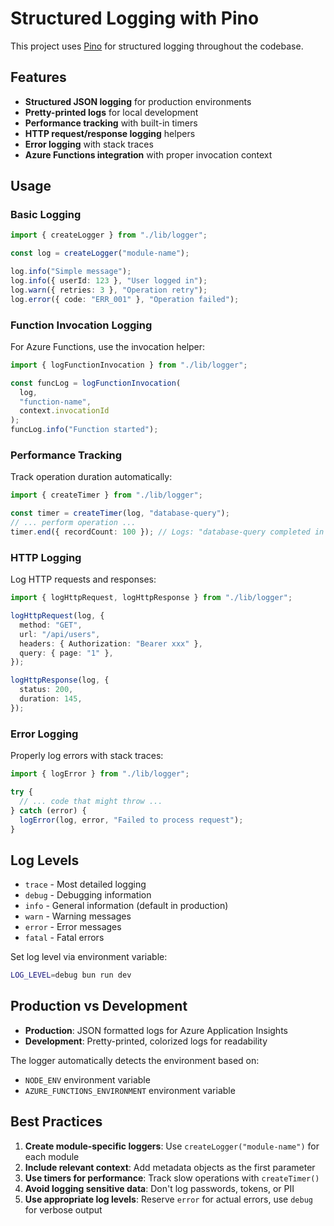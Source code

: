# Structured Logging with Pino

This project uses [Pino](https://github.com/pinojs/pino) for structured logging throughout the codebase.

## Features

- **Structured JSON logging** for production environments
- **Pretty-printed logs** for local development
- **Performance tracking** with built-in timers
- **HTTP request/response logging** helpers
- **Error logging** with stack traces
- **Azure Functions integration** with proper invocation context

## Usage

### Basic Logging

```typescript
import { createLogger } from "./lib/logger";

const log = createLogger("module-name");

log.info("Simple message");
log.info({ userId: 123 }, "User logged in");
log.warn({ retries: 3 }, "Operation retry");
log.error({ code: "ERR_001" }, "Operation failed");
```

### Function Invocation Logging

For Azure Functions, use the invocation helper:

```typescript
import { logFunctionInvocation } from "./lib/logger";

const funcLog = logFunctionInvocation(
  log,
  "function-name",
  context.invocationId
);
funcLog.info("Function started");
```

### Performance Tracking

Track operation duration automatically:

```typescript
import { createTimer } from "./lib/logger";

const timer = createTimer(log, "database-query");
// ... perform operation ...
timer.end({ recordCount: 100 }); // Logs: "database-query completed in 123ms"
```

### HTTP Logging

Log HTTP requests and responses:

```typescript
import { logHttpRequest, logHttpResponse } from "./lib/logger";

logHttpRequest(log, {
  method: "GET",
  url: "/api/users",
  headers: { Authorization: "Bearer xxx" },
  query: { page: "1" },
});

logHttpResponse(log, {
  status: 200,
  duration: 145,
});
```

### Error Logging

Properly log errors with stack traces:

```typescript
import { logError } from "./lib/logger";

try {
  // ... code that might throw ...
} catch (error) {
  logError(log, error, "Failed to process request");
}
```

## Log Levels

- `trace` - Most detailed logging
- `debug` - Debugging information
- `info` - General information (default in production)
- `warn` - Warning messages
- `error` - Error messages
- `fatal` - Fatal errors

Set log level via environment variable:

```bash
LOG_LEVEL=debug bun run dev
```

## Production vs Development

- **Production**: JSON formatted logs for Azure Application Insights
- **Development**: Pretty-printed, colorized logs for readability

The logger automatically detects the environment based on:

- `NODE_ENV` environment variable
- `AZURE_FUNCTIONS_ENVIRONMENT` environment variable

## Best Practices

1. **Create module-specific loggers**: Use `createLogger("module-name")` for each module
2. **Include relevant context**: Add metadata objects as the first parameter
3. **Use timers for performance**: Track slow operations with `createTimer()`
4. **Avoid logging sensitive data**: Don't log passwords, tokens, or PII
5. **Use appropriate log levels**: Reserve `error` for actual errors, use `debug` for verbose output
